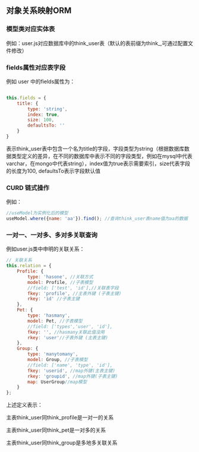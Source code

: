## 对象关系映射ORM



### 模型类对应实体表



例如：user.js对应数据库中的think\_user表（默认的表前缀为think\_,可通过配置文件修改）


### fields属性对应表字段

例如 user 中的fields属性为：

```js

this.fields = {
    title: {
        type: 'string',
        index: true,
        size: 100,
        defaultsTo: ''
    }
}

```

表示think\_user表中包含一个名为title的字段，字段类型为string（根据数据库数据类型定义的差异，在不同的数据库中表示不同的字段类型，例如在mysql中代表varchar，在mongo中代表string），index值为true表示需要索引，size代表字段的长度为100, defaultsTo表示字段默认值



### CURD 链式操作


例如：

```js
//useModel为实例化后的模型
useModel.where({name: 'aa'}).find(); //查询think_user表name值为aa的数据

```



### 一对一、一对多、多对多关联查询


例如user.js类中申明的关联关系：

```js
// 关联关系
this.relation = {
    Profile: {
        type: 'hasone', //关联方式
        model: Profile, //子表模型
        //field: ['test', 'id'],//关联表字段
        fkey: 'profile', //主表外键 (子表主键)
        rkey: 'id' //子表主键
    },
    Pet: {
        type: 'hasmany',
        model: Pet, //子表模型
        //field: ['types','user', 'id'],
        fkey: '', //hasmany关联此值没用
        rkey: 'user'//子表外键 (主表主键)
    },
    Group: {
        type: 'manytomany',
        model: Group, //子表模型
        //field: ['name', 'type', 'id'],
        fkey: 'userid', //map外键(主表主键)
        rkey: 'groupid', //map外键(子表主键)
        map: UserGroup//map模型
    }
};

```
上述定义表示：

主表think\_user同think\_profile是一对一的关系

主表think\_user同think\_pet是一对多的关系

主表think\_user同think\_group是多地多关联关系